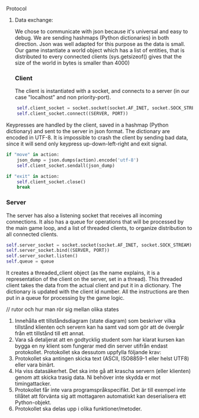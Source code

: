 Protocol

1. Data exchange:

   We chose to communicate with json because it's universal and easy to debug. We are sending hashmaps (Python dictionaries) in both direction. Json was well adapted for this purpose as the data is small. Our game instantiate a world object which has a list of entities, that is distributed to every connected clients (sys.getsizeof() gives that the size of the world in bytes is smaller than 4000)

   ### Client

   The client is instantiated with a socket, and connects to a server (in our case "localhost" and non priority-port).

```python
    self.client_socket = socket.socket(socket.AF_INET, socket.SOCK_STREAM)
    self.client_socket.connect((SERVER, PORT))
```

Keypresses are handled by the client, saved in a hashmap (Python dictionary) and sent to the server in json format. The dictionary are encoded in UTF-8.
It is impossible to crash the client by sending bad data, since it will send only keypress up-down-left-right and exit signal.

```python
if "move" in action:
    json_dump = json.dumps(action).encode('utf-8')
    self.client_socket.sendall(json_dump)

if "exit" in action:
    self.client_socket.close()
    break
```

### Server

The server has also a listening socket that receives all incoming connections. It also has a queue for operations that will be processed by the main game loop, and a list of threaded clients, to organize distribution to all connected clients.

```python
self.server_socket = socket.socket(socket.AF_INET, socket.SOCK_STREAM)
self.server_socket.bind((SERVER, PORT))
self.server_socket.listen()
self.queue = queue
```

It creates a threaded_client object (as the name explains, it is a representation of the client on the server, set in a thread). This threaded client takes the data from the actual client and put it in a dictionary. The dictionary is updated with the client id number.
All the instructions are then put in a queue for processing by the game logic.

// rutor och hur man rör sig mellan olika states

1. Innehålla ett tillståndsdiagram (state diagram) som beskriver vilka tillstånd klienten och servern kan ha samt vad som gör att de övergår från ett tillstånd till ett annat.
2. Vara så detaljerat att en godtycklig student som har klarat kursen kan bygga en ny klient som fungerar med din server utifrån endast protokollet.
   Protokollet ska dessutom uppfylla följande krav:
3. Protokollet ska antingen skicka text (ASCII, ISO8859-1 eller helst UTF8) eller vara binärt.
4. Ha viss datasäkerhet. Det ska inte gå att krascha servern (eller klienten) genom att skicka trasig data. Ni behöver inte skydda er mot timingattacker.
5. Protokollet får inte vara programspråkspecifikt. Det är till exempel inte tillåtet att förvänta sig att mottagaren automatiskt kan deserialisera ett Python-objekt.
6. Protokollet ska delas upp i olika funktioner/metoder.
